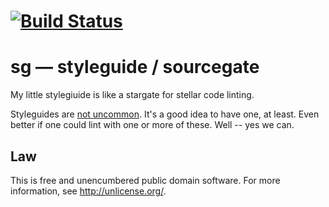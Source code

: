 # [![Build Status](https://secure.travis-ci.org/orlin/sg.png)](http://travis-ci.org/orlin/sg)
# sg &mdash; styleguide / sourcegate

My little stylegiuide is like a stargate for stellar code linting.

Styleguides are [not uncommon](https://github.com/styleguide).
It's a good idea to have one, at least.
Even better if one could lint with one or more of these.
Well -- yes we can.


## Law

This is free and unencumbered public domain software. For more information,
see <http://unlicense.org/>.

